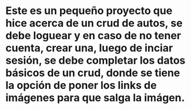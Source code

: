 # Este es un pequeño proyecto que hice acerca de un crud de autos, se debe loguear y en caso de no tener cuenta, crear una, luego de inciar sesión, se debe completar los datos básicos de un crud, donde se tiene la opción de poner los links de imágenes para que salga la imágen.
